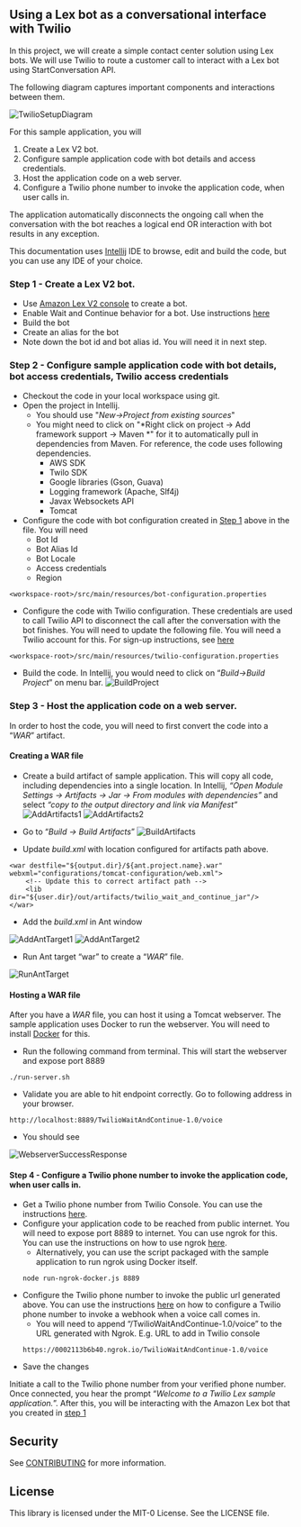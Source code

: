 ## Using a Lex bot as a conversational interface with Twilio

In this project, we will create a simple contact center solution using Lex bots. We will use Twilio to route a customer 
call to interact with a Lex bot using StartConversation API.

The following diagram captures important components and interactions between them.

![TwilioSetupDiagram](images/TwilioSetupDiagram.jpg)

For this sample application, you will 

1. Create a Lex V2 bot.
2. Configure sample application code with bot details and access credentials.
3. Host the application code on a web server.
4. Configure a Twilio phone number to invoke the application code, when user calls in.

The application automatically disconnects the ongoing call when the conversation with the bot reaches a logical end OR 
interaction with bot results in any exception.

This documentation uses [Intellij](https://www.jetbrains.com/idea/) IDE to browse, edit and build the code, but you
can use any IDE of your choice.

### Step 1 - Create a Lex V2 bot.

* Use [Amazon Lex V2 console](https://console.aws.amazon.com/lexv2) to create a bot. 
* Enable Wait and Continue behavior for a bot. Use instructions [here](https://docs.aws.amazon.com/lexv2/latest/dg/wait-and-continue.html) 
* Build the bot 
* Create an alias for the bot
* Note down the bot id and bot alias id. You will need it in next step.

### Step 2 - Configure sample application code with bot details, bot access credentials, Twilio access credentials

* Checkout the code in your local workspace using git.
* Open the project in Intellij.
    * You should use "*New->Project from existing sources*"
    * You might need to click on "*Right click on project -> Add framework support -> Maven *" for it to automatically
    pull in dependencies from Maven. For reference, the code
uses following dependencies.
        * AWS SDK
        * Twilo SDK
        * Google libraries (Gson, Guava)
        * Logging framework (Apache, Slf4j)
        * Javax Websockets API
        * Tomcat
* Configure the code with bot configuration created in [Step 1](#step-1---create-a-lex-v2-bot) above in the file. You 
will need
    * Bot Id
    * Bot Alias Id
    * Bot Locale
    * Access credentials
    * Region
```
<workspace-root>/src/main/resources/bot-configuration.properties
```
* Configure the code with Twilio configuration. These credentials are used to call Twilio API to disconnect the call
after the conversation with the bot finishes.  You will need to update the following file. You will need a Twilio account 
for this. For sign-up instructions, 
see [here](https://www.twilio.com/console)
```
<workspace-root>/src/main/resources/twilio-configuration.properties
```       
* Build the code. In Intellij, you would need to click on “*Build→Build Project*” on menu bar. 
![BuildProject](images/Intellij-BuildProject.png)

### Step 3 - Host the application code on a web server.
In order to host the code, you will need to first convert the code into a “*WAR*” artifact.

#### Creating a WAR file

* Create a build artifact of sample application. This will copy all code, including dependencies into a single location.
In Intellij, *“Open Module Settings → Artifacts → Jar → From modules with dependencies”* and select *“copy to the output 
directory and link via Manifest”*
![AddArtifacts1](images/Intellij-AddArtifacts-1.png)
![AddArtifacts2](images/Intellij-AddArtifacts-2.png)

* Go to “*Build → Build Artifacts*”
![BuildArtifacts](images/Intellij-BuildProject.png)

* Update *build.xml* with location configured for artifacts path above.
```
<war destfile="${output.dir}/${ant.project.name}.war" webxml="configurations/tomcat-configuration/web.xml">
    <!-- Update this to correct artifact path -->
    <lib dir="${user.dir}/out/artifacts/twilio_wait_and_continue_jar"/>
</war>
```
* Add the *build.xml* in Ant window

![AddAntTarget1](images/Intellij-AddAntTarget-1.png)
![AddAntTarget2](images/Intellij-AddAntTarget-2.png)

* Run Ant target “war” to create a “*WAR*” file.

![RunAntTarget](images/Intellij-RunAntTarget.png)

#### Hosting a WAR file

After you have a *WAR* file, you can host it using a Tomcat webserver. The sample application uses Docker to run the 
webserver. You will need to install [Docker](https://www.docker.com/get-started) for this.

* Run the following command from terminal. This will start the webserver and expose port 8889

```
./run-server.sh
```

* Validate you are able to hit endpoint correctly. Go to following address in your browser.  

```
http://localhost:8889/TwilioWaitAndContinue-1.0/voice
```

* You should see

![WebserverSuccessResponse](images/successfull-webserver-response.png)


#### Step 4 - Configure a Twilio phone number to invoke the application code, when user calls in.

* Get a Twilio phone number from Twilio Console. You can use the instructions [here](https://support.twilio.com/hc/en-us/articles/223135247-How-to-Search-for-and-Buy-a-Twilio-Phone-Number-from-Console).
* Configure your application code to be reached from public internet. You will need to expose port 8889 to internet. 
You can use ngrok for this. You can use the instructions on how to use ngrok [here](https://ngrok.com/). 
    * Alternatively, you can use the script packaged with the sample application to run ngrok using Docker itself.
    ```
    node run-ngrok-docker.js 8889
    ```
* Configure the Twilio phone number to invoke the public url generated above. You can use the instructions [here](https://support.twilio.com/hc/en-us/articles/223135027-Configure-a-Twilio-Phone-Number-to-Receive-and-Respond-to-Voice-Calls) 
on how to configure a Twilio phone number to invoke a webhook when a voice call comes in. 
    * You will need to append “/TwilioWaitAndContinue-1.0/voice” to the URL generated with Ngrok. E.g. URL to add in Twilio console
    ```
    https://0002113b6b40.ngrok.io/TwilioWaitAndContinue-1.0/voice
    ```
* Save the changes  


Initiate a call to the Twilio phone number from your verified phone number. Once connected, you hear the prompt 
“*Welcome to a Twilio Lex sample application.*”. After this, you will be interacting with the Amazon Lex bot that you 
created in [step 1](#step-1---create-a-lex-v2-bot)
  
## Security

See [CONTRIBUTING](CONTRIBUTING.md#security-issue-notifications) for more information.

## License

This library is licensed under the MIT-0 License. See the LICENSE file.


